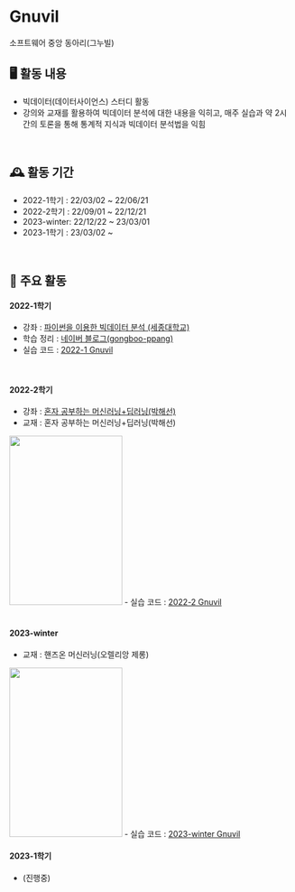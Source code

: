 # Gnuvil
소프트웨어 중앙 동아리(그누빌)


## 🖥️ 활동 내용
- 빅데이터(데이터사이언스) 스터디 활동<br>
- 강의와 교재를 활용하여 빅데이터 분석에 대한 내용을 익히고, 매주 실습과 약 2시간의 토론을 통해 통계적 지식과 빅데이터 분석법을 익힘
<br>

## 🕰️ 활동 기간
* 2022-1학기 : 22/03/02 ~ 22/06/21
* 2022-2학기 : 22/09/01 ~ 22/12/21
* 2023-winter: 22/12/22 ~ 23/03/01
* 2023-1학기 : 23/03/02 ~ 
<br>


## 📌 주요 활동
#### 2022-1학기
- 강좌 : <a href="http://www.kmooc.kr/courses/course-v1:SejonguniversityK+SJKMOOC05k+2018_02SJ5_R2/course/">파이썬을 이용한 빅데이터 분석 (세종대학교)</a>
- 학습 정리 : <a href="https://blog.naver.com/gongboo_ppang/222665517796">네이버 블로그(gongboo-ppang)</a>
- 실습 코드 : <a href="https://github.com/SS-yong/Gnuvil/tree/main/2022-1%20Gnuvil">2022-1 Gnuvil</a>
<br>

#### 2022-2학기
- 강좌 : <a href="https://www.youtube.com/watch?v=J6wehCO_c58&list=PLJN246lAkhQjoU0C4v8FgtbjOIXxSs_4Q" >혼자 공부하는 머신러닝+딥러닝(박해선)</a>
- 교재 : 혼자 공부하는 머신러닝+딥러닝(박해선)
<img src="https://image.aladin.co.kr/product/25793/20/cover500/k052736813_2.jpg"  width="200" height="300">
- 실습 코드 : <a href="https://github.com/SS-yong/Gnuvil/tree/main/2022-2%20Gnuvil">2022-2 Gnuvil</a> <br>

<br>

#### 2023-winter
- 교재 : 핸즈온 머신러닝(오렐리앙 제롱)
<img src="https://image.aladin.co.kr/product/23767/71/cover500/k532639960_1.jpg"  width="200" height="300">
- 실습 코드 : <a href="https://github.com/SS-yong/Gnuvil/tree/main/2023-winter%20Gnuvil">2023-winter Gnuvil</a>

<br>

#### 2023-1학기
- (진행중)

